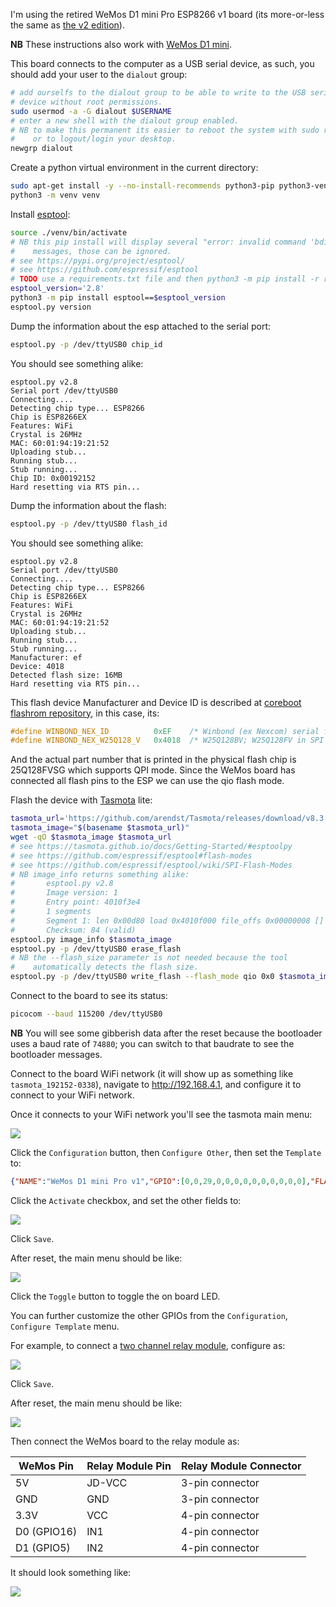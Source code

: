 I'm using the retired WeMos D1 mini Pro ESP8266 v1 board (its more-or-less the same as [the v2 edition](https://www.wemos.cc/en/latest/d1/d1_mini_pro.html)).

**NB** These instructions also work with [WeMos D1 mini](https://docs.wemos.cc/en/latest/d1/d1_mini.html).

This board connects to the computer as a USB serial device, as such, you should add your user to the `dialout` group:

```bash
# add ourselfs to the dialout group to be able to write to the USB serial
# device without root permissions.
sudo usermod -a -G dialout $USERNAME
# enter a new shell with the dialout group enabled.
# NB to make this permanent its easier to reboot the system with sudo reboot
#    or to logout/login your desktop.
newgrp dialout
```

Create a python virtual environment in the current directory:

```bash
sudo apt-get install -y --no-install-recommends python3-pip python3-venv
python3 -m venv venv
```

Install [esptool](https://github.com/espressif/esptool):

```bash
source ./venv/bin/activate
# NB this pip install will display several "error: invalid command 'bdist_wheel'"
#    messages, those can be ignored.
# see https://pypi.org/project/esptool/
# see https://github.com/espressif/esptool
# TODO use a requirements.txt file and then python3 -m pip install -r requirements.txt
esptool_version='2.8'
python3 -m pip install esptool==$esptool_version
esptool.py version
```

Dump the information about the esp attached to the serial port:

```bash
esptool.py -p /dev/ttyUSB0 chip_id
```

You should see something alike:

```plain
esptool.py v2.8
Serial port /dev/ttyUSB0
Connecting....
Detecting chip type... ESP8266
Chip is ESP8266EX
Features: WiFi
Crystal is 26MHz
MAC: 60:01:94:19:21:52
Uploading stub...
Running stub...
Stub running...
Chip ID: 0x00192152
Hard resetting via RTS pin...
```

Dump the information about the flash:

```bash
esptool.py -p /dev/ttyUSB0 flash_id
```

You should see something alike:

```plain
esptool.py v2.8
Serial port /dev/ttyUSB0
Connecting....
Detecting chip type... ESP8266
Chip is ESP8266EX
Features: WiFi
Crystal is 26MHz
MAC: 60:01:94:19:21:52
Uploading stub...
Running stub...
Stub running...
Manufacturer: ef
Device: 4018
Detected flash size: 16MB
Hard resetting via RTS pin...
```

This flash device Manufacturer and Device ID is described at [coreboot flashrom repository](https://review.coreboot.org/cgit/flashrom.git/tree/flashchips.h), in this case, its:

```c
#define WINBOND_NEX_ID          0xEF    /* Winbond (ex Nexcom) serial flashes */
#define WINBOND_NEX_W25Q128_V   0x4018  /* W25Q128BV; W25Q128FV in SPI mode (default) */
```

And the actual part number that is printed in the physical flash chip is 25Q128FVSG which supports QPI mode. Since the WeMos board has connected all flash pins to the ESP we can use the qio flash mode.

Flash the device with [Tasmota](https://github.com/arendst/Tasmota) lite:

```bash
tasmota_url='https://github.com/arendst/Tasmota/releases/download/v8.3.1/tasmota-lite.bin'
tasmota_image="$(basename $tasmota_url)"
wget -qO $tasmota_image $tasmota_url
# see https://tasmota.github.io/docs/Getting-Started/#esptoolpy
# see https://github.com/espressif/esptool#flash-modes
# see https://github.com/espressif/esptool/wiki/SPI-Flash-Modes
# NB image_info returns something alike:
#       esptool.py v2.8
#       Image version: 1
#       Entry point: 4010f3e4
#       1 segments
#       Segment 1: len 0x00d80 load 0x4010f000 file_offs 0x00000008 []
#       Checksum: 84 (valid)
esptool.py image_info $tasmota_image
esptool.py -p /dev/ttyUSB0 erase_flash
# NB the --flash_size parameter is not needed because the tool
#    automatically detects the flash size.
esptool.py -p /dev/ttyUSB0 write_flash --flash_mode qio 0x0 $tasmota_image
```

Connect to the board to see its status:

```bash
picocom --baud 115200 /dev/ttyUSB0
```

**NB** You will see some gibberish data after the reset because the bootloader uses a baud rate of `74880`; you can switch to that baudrate to see the bootloader messages.

Connect to the board WiFi network (it will show up as something like `tasmota_192152-0338`), navigate to http://192.168.4.1, and configure it to connect to your WiFi network.

Once it connects to your WiFi network you'll see the tasmota main menu:

![](tasmota-default-main-menu.png)

Click the `Configuration` button, then `Configure Other`, then set the `Template` to:

```json
{"NAME":"WeMos D1 mini Pro v1","GPIO":[0,0,29,0,0,0,0,0,0,0,0,0,0],"FLAG":0,"BASE":18}
```

Click the `Activate` checkbox, and set the other fields to:

![](tasmota-configuration-configure-other-menu.png)

Click `Save`.

After reset, the main menu should be like:

![](tasmota-main-menu.png)

Click the `Toggle` button to toggle the on board LED.

You can further customize the other GPIOs from the `Configuration`, `Configure Template` menu.

For example, to connect a [two channel relay module](https://www.youtube.com/watch?v=b6ZagKRnRdM), configure as:

![](tasmota-configuration-configure-template-relay-module.png)

Click `Save`.

After reset, the main menu should be like:

![](tasmota-main-menu-relay-module.png)

Then connect the WeMos board to the relay module as:

| WeMos Pin   | Relay Module Pin | Relay Module Connector |
|-------------|------------------|------------------------|
| 5V          | JD-VCC           | 3-pin connector        |
| GND         | GND              | 3-pin connector        |
| 3.3V        | VCC              | 4-pin connector        |
| D0 (GPIO16) | IN1              | 4-pin connector        |
| D1 (GPIO5)  | IN2              | 4-pin connector        |

It should look something like:

![](breadboard-wemos-relay-module.jpg)
